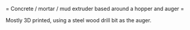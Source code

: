 = Concrete / mortar / mud extruder based around a hopper and auger =

Mostly 3D printed, using a steel wood drill bit as the auger.

